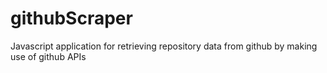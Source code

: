 # githubScraper
Javascript application for retrieving repository data from github by making use of github APIs
